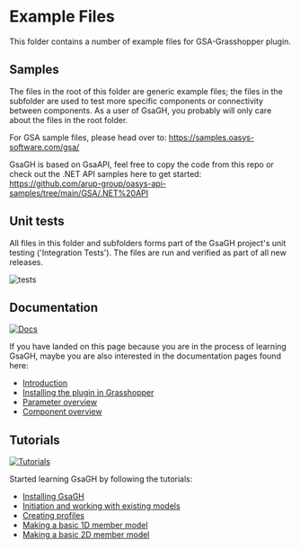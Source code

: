 # Example Files

This folder contains a number of example files for GSA-Grasshopper plugin.

## Samples

The files in the root of this folder are generic example files; the files in the subfolder are used to test more specific components or connectivity between components. As a user of GsaGH, you probably will only care about the files in the root folder.

For GSA sample files, please head over to: https://samples.oasys-software.com/gsa/

GsaGH is based on GsaAPI, feel free to copy the code from this repo or check out the .NET API samples here to get started: https://github.com/arup-group/oasys-api-samples/tree/main/GSA/.NET%20API

## Unit tests

All files in this folder and subfolders forms part of the GsaGH project's unit testing ('Integration Tests'). The files are run and verified as part of all new releases.

![tests](https://github.com/arup-group/GSA-Grasshopper/assets/25223248/9001e00f-37a2-4860-b8ec-4714b2b232d0)


## Documentation
[![Docs](https://img.shields.io/badge/Docs-GsaGH%20Docs-125DA9?logo=readme&logoColor=white&style=flat-square)](https://docs.oasys-software.com/structural/gsa/explanations/gsagh-introduction.html?source=GsaGhGithub)

If you have landed on this page because you are in the process of learning GsaGH, maybe you are also interested in the documentation pages found here:
- [Introduction](https://docs.oasys-software.com/structural/gsa/explanations/gsagh-introduction.html?source=GsaGhGithub)
- [Installing the plugin in Grasshopper](https://docs.oasys-software.com/structural/gsa/tutorials/gsagh-installing-grasshopper-plugin.html?source=GsaGhGithub)
- [Parameter overview](https://docs.oasys-software.com/structural/gsa/explanations/gsagh-parameters.html?source=GsaGhGithub)
- [Component overview](https://docs.oasys-software.com/structural/gsa/explanations/gsagh-components.html?source=GsaGhGithub)

## Tutorials
[![Tutorials](https://img.shields.io/badge/Tutorials-Start%20today-red?logo=youtube&style=social)](https://www.youtube.com/playlist?list=PLm0cokV2wawoKLWO7cp8FBlhGkBsbEYsh)

Started learning GsaGH by following the tutorials:
- [Installing GsaGH](https://docs.oasys-software.com/structural/gsa/tutorials/gsagh-installing-grasshopper-plugin.html?source=GsaGhGithub)
- [Initiation and working with existing models](https://docs.oasys-software.com/structural/gsa/tutorials/gsagh-initiation-existing-models.html?source=GsaGhGithub)
- [Creating profiles](https://docs.oasys-software.com/structural/gsa/tutorials/gsagh-creating-profiles.html?source=GsaGhGithub)
- [Making a basic 1D member model](https://docs.oasys-software.com/structural/gsa/tutorials/gsagh-basic-1D-member-model.html?source=GsaGhGithub)
- [Making a basic 2D member model](https://docs.oasys-software.com/structural/gsa/tutorials/gsagh-basic-2D-member-model.html?source=GsaGhGithub)
